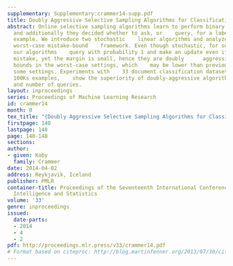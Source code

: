 ```yaml
---
supplementary: Supplementary:crammer14-supp.pdf
title: Doubly Aggressive Selective Sampling Algorithms for Classification
abstract: Online selective sampling algorithms learn to perform binary    classification,
  and additionally they decided whether to ask, or    query, for a label of any given
  example. We introduce two stochastic    linear algorithms and analyze them in the
  worst-case mistake-bound    framework. Even though stochastic, for some inputs,
  our algorithms    query with probability 1 and make an update even if there is    no
  mistake, yet the margin is small, hence they are doubly      aggressive. We prove
  bounds in the worst-case settings, which    may be lower than previous bounds in
  some settings. Experiments with    33 document classification datasets, some with
  100Ks examples,    show the superiority of doubly-aggressive algorithms both in    performance
  and number of queries.
layout: inproceedings
series: Proceedings of Machine Learning Research
id: crammer14
month: 0
tex_title: "{Doubly Aggressive Selective Sampling Algorithms for Classification}"
firstpage: 140
lastpage: 148
page: 140-148
sections: 
author:
- given: Koby
  family: Crammer
date: 2014-04-02
address: Reykjavik, Iceland
publisher: PMLR
container-title: Proceedings of the Seventeenth International Conference on Artificial
  Intelligence and Statistics
volume: '33'
genre: inproceedings
issued:
  date-parts:
  - 2014
  - 4
  - 2
pdf: http://proceedings.mlr.press/v33/crammer14.pdf
# Format based on citeproc: http://blog.martinfenner.org/2013/07/30/citeproc-yaml-for-bibliographies/
---
```

